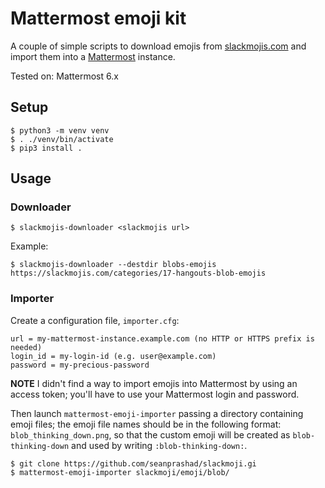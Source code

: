 # Mattermost emoji kit

A couple of simple scripts to download emojis from [slackmojis.com](https://slackmojis.com) and
import them into a [Mattermost](https://mattermost.com/) instance.

Tested on: Mattermost 6.x

## Setup

```
$ python3 -m venv venv
$ . ./venv/bin/activate
$ pip3 install .
```

## Usage

### Downloader

    $ slackmojis-downloader <slackmojis url>

Example:

    $ slackmojis-downloader --destdir blobs-emojis https://slackmojis.com/categories/17-hangouts-blob-emojis

### Importer

Create a configuration file, `importer.cfg`:

    url = my-mattermost-instance.example.com (no HTTP or HTTPS prefix is needed)
    login_id = my-login-id (e.g. user@example.com)
    password = my-precious-password

**NOTE** I didn't find a way to import emojis into Mattermost by using an access token; you'll have
to use your Mattermost login and password.

Then launch `mattermost-emoji-importer` passing a directory containing emoji files; the emoji file names should be
in the following format: `blob_thinking_down.png`, so that the custom emoji will be created as
`blob-thinking-down` and used by writing `:blob-thinking-down:`.

    $ git clone https://github.com/seanprashad/slackmoji.gi
    $ mattermost-emoji-importer slackmoji/emoji/blob/
